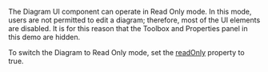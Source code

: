 The Diagram UI component can operate in Read Only mode. In this mode, users are not permitted to edit a diagram; therefore, most of the UI elements are disabled. It is for this reason that the Toolbox and Properties panel in this demo are hidden.

To switch the Diagram to Read Only mode, set the [readOnly](/Documentation/ApiReference/UI_Widgets/dxDiagram/Configuration/#readOnly) property to true.